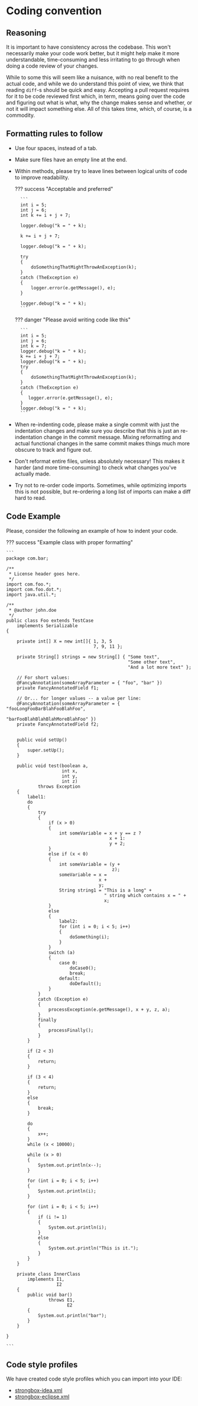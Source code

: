 # Coding convention

## Reasoning

It is important to have consistency across the codebase. This won't necessarily make your code work better, but it might 
help make it more understandable, time-consuming and less irritating to go through when doing a code review of your changes.  
  
While to some this will seem like a nuisance, with no real benefit to the actual code, and while we do understand 
this point of view, we think that reading `diff`-s should be quick and easy. Accepting a pull request requires for it to
be code reviewed first which, in term, means going over the code and figuring out what is what, why the change makes sense 
and whether, or not it will impact something else. All of this takes time, which, of course, is a commodity.

## Formatting rules to follow

* Use four spaces, instead of a tab.
* Make sure files have an empty line at the end.
* Within methods, please try to leave lines between logical units of code to improve readability. 

    ??? success "Acceptable and preferred"

        ```     
        int i = 5;
        int j = 6;
        int k += i + j + 7;
         
        logger.debug("k = " + k);
         
        k += i + j + 7;
        
        logger.debug("k = " + k);
        
        try
        {
            doSomethingThatMightThrowAnException(k);
        }
        catch (TheException e)
        {
            logger.error(e.getMessage(), e);
        }
        
        logger.debug("k = " + k);
        ```

    ??? danger "Please avoid writing code like this"

        ```
        int i = 5;
        int j = 6;
        int k = 7;
        logger.debug("k = " + k);
        k += i + j + 7;
        logger.debug("k = " + k);
        try
        {
            doSomethingThatMightThrowAnException(k);
        }
        catch (TheException e)
        {
           logger.error(e.getMessage(), e);
        }
        logger.debug("k = " + k);
        ```

* When re-indenting code, please make a single commit with just the indentation changes and make sure you describe that 
  this is just an re-indentation change in the commit message. Mixing reformatting and actual functional changes in the 
  same commit makes things much more obscure to track and figure out.

* Don't reformat entire files, unless absolutely necessary! This makes it harder (and more time-consuming) to check what 
  changes you've actually made.

* Try not to re-order code imports. Sometimes, while optimizing imports this is not possible, but re-ordering a long 
  list of imports can make a diff hard to read.

## Code Example

Please, consider the following an example of how to indent your code.

??? success "Example class with proper formatting"

    ```
    package com.bar;
    
    /**
     * License header goes here.
     */
    import com.foo.*;
    import com.foo.dot.*;
    import java.util.*;
    
    /**
     * @author john.doe
     */
    public class Foo extends TestCase
        implements Serializable
    {
        
        private int[] X = new int[]{ 1, 3, 5
                                     7, 9, 11 };
        
        private String[] strings = new String[] { "Some text",
                                                  "Some other text",
                                                  "And a lot more text" };
        
        // For short values:
        @FancyAnnotation(someArrayParameter = { "foo", "bar" })
        private FancyAnnotatedField f1;
        
        // Or... for longer values -- a value per line:
        @FancyAnnotation(someArrayParameter = { "fooLongFooBarBlahFooBlahFoo",
                                                "barFooBlahBlahBlahMoreBlahFoo" })
        private FancyAnnotatedField f2;
        
        
        public void setUp()
        {
            super.setUp();
        }
        
        public void test(boolean a,
                         int x,
                         int y,
                         int z)
                throws Exception
        {
            label1:
            do
            {
                try
                {
                    if (x > 0)
                    {
                        int someVariable = x + y == z ?
                                           x + 1:
                                           y + 2;
                    }
                    else if (x < 0)
                    {
                        int someVariable = (y +
                                            z);
                        someVariable = x =
                                       x +
                                       y;
                        String string1 = "This is a long" +
                                         " string which contains x = " +
                                         x;
                    }
                    else
                    {
                        label2:
                        for (int i = 0; i < 5; i++)
                        {
                            doSomething(i);
                        }
                    }
                    switch (a)
                    {
                        case 0:
                            doCase0();
                            break;
                        default:
                            doDefault();
                    }
                }
                catch (Exception e)
                {
                    processException(e.getMessage(), x + y, z, a);
                }
                finally
                {
                    processFinally();
                }
            }
     
            if (2 < 3)
            {
                return;
            }
    
            if (3 < 4)
            {
                return;
            }
            else
            {
                break;
            }
     
            do
            {
                x++;
            }
            while (x < 10000);
            
            while (x > 0)
            {
                System.out.println(x--);
            }
    
            for (int i = 0; i < 5; i++)
            {
                System.out.println(i);
            }
            
            for (int i = 0; i < 5; i++)
            {
                if (i != 1)
                {
                    System.out.println(i);
                }
                else
                {
                    System.out.println("This is it.");
                }
            }
        }
        
        private class InnerClass
            implements I1,
                       I2
        {
            public void bar()
                    throws E1,
                           E2
            {
                System.out.println("bar");
            }
        }
        
    }
    
    ```

## Code style profiles

We have created code style profiles which you can import into your IDE:

* <a href="{{resources}}/codestyles/strongbox-idea.xml" target="_blank">strongbox-idea.xml</a>
* <a href="{{resources}}/codestyles/strongbox-eclipse.xml" target="_blank">strongbox-eclipse.xml</a>
